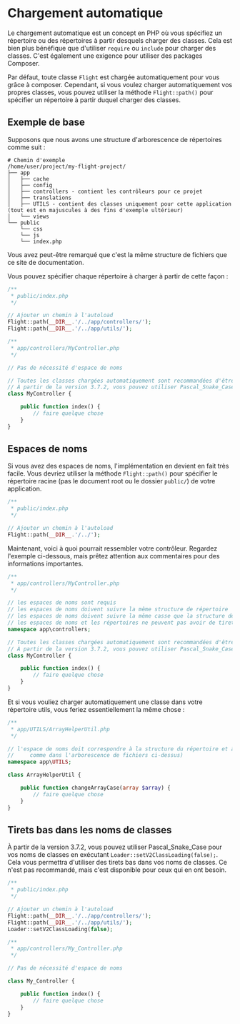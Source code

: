 # Chargement automatique

Le chargement automatique est un concept en PHP où vous spécifiez un répertoire ou des répertoires à partir desquels charger des classes. Cela est bien plus bénéfique que d'utiliser `require` ou `include` pour charger des classes. C'est également une exigence pour utiliser des packages Composer.

Par défaut, toute classe `Flight` est chargée automatiquement pour vous grâce à composer. Cependant, si vous voulez charger automatiquement vos propres classes, vous pouvez utiliser la méthode `Flight::path()` pour spécifier un répertoire à partir duquel charger des classes.

## Exemple de base

Supposons que nous avons une structure d'arborescence de répertoires comme suit :

```text
# Chemin d'exemple
/home/user/project/my-flight-project/
├── app
│   ├── cache
│   ├── config
│   ├── controllers - contient les contrôleurs pour ce projet
│   ├── translations
│   ├── UTILS - contient des classes uniquement pour cette application (tout est en majuscules à des fins d'exemple ultérieur)
│   └── views
└── public
    └── css
	└── js
	└── index.php
```

Vous avez peut-être remarqué que c'est la même structure de fichiers que ce site de documentation.

Vous pouvez spécifier chaque répertoire à charger à partir de cette façon :

```php
/**
 * public/index.php
 */

// Ajouter un chemin à l'autoload
Flight::path(__DIR__.'/../app/controllers/');
Flight::path(__DIR__.'/../app/utils/');

/**
 * app/controllers/MyController.php
 */

// Pas de nécessité d'espace de noms

// Toutes les classes chargées automatiquement sont recommandées d'être en Pascal Case (chaque mot en majuscule, pas d'espaces)
// À partir de la version 3.7.2, vous pouvez utiliser Pascal_Snake_Case pour vos noms de classes en exécutant Loader::setV2ClassLoading(false);
class MyController {

	public function index() {
		// faire quelque chose
	}
}
```

## Espaces de noms

Si vous avez des espaces de noms, l'implémentation en devient en fait très facile. Vous devriez utiliser la méthode `Flight::path()` pour spécifier le répertoire racine (pas le document root ou le dossier `public/`) de votre application.

```php
/**
 * public/index.php
 */

// Ajouter un chemin à l'autoload
Flight::path(__DIR__.'/../');
```

Maintenant, voici à quoi pourrait ressembler votre contrôleur. Regardez l'exemple ci-dessous, mais prêtez attention aux commentaires pour des informations importantes.

```php
/**
 * app/controllers/MyController.php
 */

// les espaces de noms sont requis
// les espaces de noms doivent suivre la même structure de répertoire
// les espaces de noms doivent suivre la même casse que la structure de répertoire
// les espaces de noms et les répertoires ne peuvent pas avoir de tirets bas (à moins que Loader::setV2ClassLoading(false) ne soit défini)
namespace app\controllers;

// Toutes les classes chargées automatiquement sont recommandées d'être en Pascal Case (chaque mot en majuscule, pas d'espaces)
// À partir de la version 3.7.2, vous pouvez utiliser Pascal_Snake_Case pour vos noms de classes en exécutant Loader::setV2ClassLoading(false);
class MyController {

	public function index() {
		// faire quelque chose
	}
}
```

Et si vous vouliez charger automatiquement une classe dans votre répertoire utils, vous feriez essentiellement la même chose :

```php
/**
 * app/UTILS/ArrayHelperUtil.php
 */

// l'espace de noms doit correspondre à la structure du répertoire et à la casse (notez que le répertoire UTILS est tout en majuscules
//     comme dans l'arborescence de fichiers ci-dessus)
namespace app\UTILS;

class ArrayHelperUtil {

	public function changeArrayCase(array $array) {
		// faire quelque chose
	}
}
```

## Tirets bas dans les noms de classes

À partir de la version 3.7.2, vous pouvez utiliser Pascal_Snake_Case pour vos noms de classes en exécutant `Loader::setV2ClassLoading(false);`.
Cela vous permettra d'utiliser des tirets bas dans vos noms de classes.
Ce n'est pas recommandé, mais c'est disponible pour ceux qui en ont besoin.

```php
/**
 * public/index.php
 */

// Ajouter un chemin à l'autoload
Flight::path(__DIR__.'/../app/controllers/');
Flight::path(__DIR__.'/../app/utils/');
Loader::setV2ClassLoading(false);

/**
 * app/controllers/My_Controller.php
 */

// Pas de nécessité d'espace de noms

class My_Controller {

	public function index() {
		// faire quelque chose
	}
}
```  